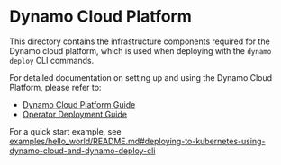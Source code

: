 <!--
SPDX-FileCopyrightText: Copyright (c) 2025 NVIDIA CORPORATION & AFFILIATES. All rights reserved.
SPDX-License-Identifier: Apache-2.0

Licensed under the Apache License, Version 2.0 (the "License");
you may not use this file except in compliance with the License.
You may obtain a copy of the License at

http://www.apache.org/licenses/LICENSE-2.0

Unless required by applicable law or agreed to in writing, software
distributed under the License is distributed on an "AS IS" BASIS,
WITHOUT WARRANTIES OR CONDITIONS OF ANY KIND, either express or implied.
See the License for the specific language governing permissions and
limitations under the License.
-->

# Dynamo Cloud Platform

This directory contains the infrastructure components required for the Dynamo cloud platform, which is used when deploying with the `dynamo deploy` CLI commands.

For detailed documentation on setting up and using the Dynamo Cloud Platform, please refer to:
- [Dynamo Cloud Platform Guide](../../docs/guides/dynamo_deploy/dynamo_cloud.md)
- [Operator Deployment Guide](../../docs/guides/dynamo_deploy/operator_deployment.md)

For a quick start example, see [examples/hello_world/README.md#deploying-to-kubernetes-using-dynamo-cloud-and-dynamo-deploy-cli](../../examples/hello_world/README.md#deploying-to-kubernetes-using-dynamo-cloud-and-dynamo-deploy-cli)